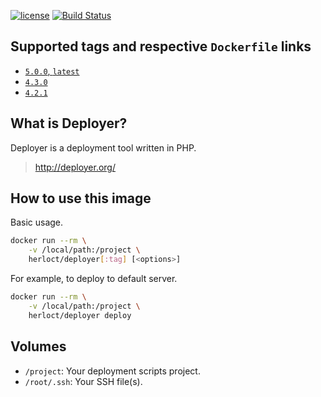 [![license](https://img.shields.io/github/license/herloct/docker-deployer.svg)]()
[![Build Status](https://travis-ci.org/herloct/docker-deployer.svg?branch=master)](https://travis-ci.org/herloct/docker-deployer)

## Supported tags and respective `Dockerfile` links

* [`5.0.0`, `latest`](https://github.com/herloct/docker-deployer/blob/5.0.0/Dockerfile)
* [`4.3.0`](https://github.com/herloct/docker-deployer/blob/4.3.0/Dockerfile)
* [`4.2.1`](https://github.com/herloct/docker-deployer/blob/4.2.1/Dockerfile)

## What is Deployer?

Deployer is a deployment tool written in PHP.

> http://deployer.org/

## How to use this image

Basic usage.

```sh
docker run --rm \
    -v /local/path:/project \
    herloct/deployer[:tag] [<options>]
```

For example, to deploy to default server.

```sh
docker run --rm \
    -v /local/path:/project \
    herloct/deployer deploy
```

## Volumes

* `/project`: Your deployment scripts project.
* `/root/.ssh`: Your SSH file(s).
